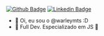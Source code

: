 [![Github Badge](https://img.shields.io/badge/-Github-000?style=flat-square&logo=Github&logoColor=white&link=https://github.com/warleytmts)](https://github.com/warleymts)
[![Linkedin Badge](https://img.shields.io/badge/-LinkedIn-blue?style=flat-square&logo=Linkedin&logoColor=white&link=https://www.linkedin.com/in/fagnerpsantos/)](https://www.linkedin.com/in/warleymts/)

- 👋 Oi, eu sou o @warleymts :D
- 👀 Full Dev. Especializado em JS :construction:
